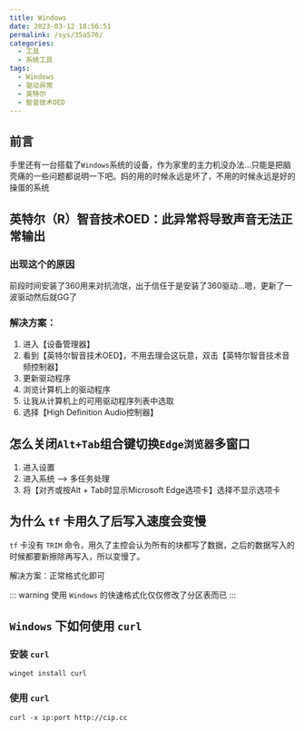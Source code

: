```yaml
---
title: Windows
date: 2023-03-12 18:56:51
permalink: /sys/35a576/
categories:
  - 工具
  - 系统工具
tags:
  - Windows
  - 驱动异常
  - 英特尔
  - 智音技术OED
---
```


## 前言

手里还有一台搭载了`Windows`系统的设备，作为家里的主力机没办法...只能是把脑壳痛的一些问题都说明一下吧。妈的用的时候永远是坏了，不用的时候永远是好的 操蛋的系统

<InArticleAdsense
    data-ad-client="ca-pub-1725717718088510"
    data-ad-slot="4281148213">
</InArticleAdsense>

<!-- more -->

## 英特尔（R）智音技术OED：此异常将导致声音无法正常输出

### 出现这个的原因

前段时间安装了360用来对抗流氓，出于信任于是安装了360驱动...嗯，更新了一波驱动然后就GG了

### 解决方案：

1. 进入【设备管理器】
2. 看到【英特尔智音技术OED】，不用去理会这玩意，双击【英特尔智音技术音频控制器】
3. 更新驱动程序
4. 浏览计算机上的驱动程序
5. 让我从计算机上的可用驱动程序列表中选取
6. 选择【High Definition Audio控制器】

## 怎么关闭`Alt+Tab`组合键切换`Edge浏览器`多窗口

1. 进入设置
2. 进入系统 --> 多任务处理
3. 将【对齐或按Alt + Tab时显示Microsoft Edge选项卡】选择不显示选项卡

## 为什么 `tf` 卡用久了后写入速度会变慢

`tf` 卡没有 `TRIM` 命令，用久了主控会认为所有的块都写了数据，之后的数据写入的时候都要新擦除再写入，所以变慢了。

解决方案：正常格式化即可

::: warning
使用 `Windows` 的快速格式化仅仅修改了分区表而已
:::

## `Windows` 下如何使用 `curl`

### 安装 `curl`

``` shell
winget install curl
```

### 使用 `curl`

``` shell
curl -x ip:port http://cip.cc
```